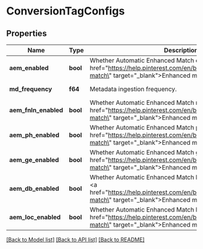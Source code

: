 # ConversionTagConfigs

## Properties
Name | Type | Description | Notes
------------ | ------------- | ------------- | -------------
**aem_enabled** | **bool** | Whether Automatic Enhanced Match email is enabled. See <a href=\"https://help.pinterest.com/en/business/article/enhanced-match\" target=\"_blank\">Enhanced match</a> for more information. | [optional] [default to Some(swagger::Nullable::Present(false))]
**md_frequency** | **f64** | Metadata ingestion frequency. | [optional] [default to Some(swagger::Nullable::Present(1))]
**aem_fnln_enabled** | **bool** | Whether Automatic Enhanced Match name is enabled. See <a href=\"https://help.pinterest.com/en/business/article/enhanced-match\" target=\"_blank\">Enhanced match</a> for more information. | [optional] [default to Some(swagger::Nullable::Present(false))]
**aem_ph_enabled** | **bool** | Whether Automatic Enhanced Match phone is enabled. See <a href=\"https://help.pinterest.com/en/business/article/enhanced-match\" target=\"_blank\">Enhanced match</a> for more information. | [optional] [default to Some(swagger::Nullable::Present(false))]
**aem_ge_enabled** | **bool** | Whether Automatic Enhanced Match gender is enabled. See <a href=\"https://help.pinterest.com/en/business/article/enhanced-match\" target=\"_blank\">Enhanced match</a> for more information. | [optional] [default to Some(swagger::Nullable::Present(false))]
**aem_db_enabled** | **bool** | Whether Automatic Enhanced Match birthdate is enabled. See <a href=\"https://help.pinterest.com/en/business/article/enhanced-match\" target=\"_blank\">Enhanced match</a> for more information. | [optional] [default to Some(swagger::Nullable::Present(false))]
**aem_loc_enabled** | **bool** | Whether Automatic Enhanced Match location is enabled. See <a href=\"https://help.pinterest.com/en/business/article/enhanced-match\" target=\"_blank\">Enhanced match</a> for more information. | [optional] [default to Some(swagger::Nullable::Present(false))]

[[Back to Model list]](../README.md#documentation-for-models) [[Back to API list]](../README.md#documentation-for-api-endpoints) [[Back to README]](../README.md)


